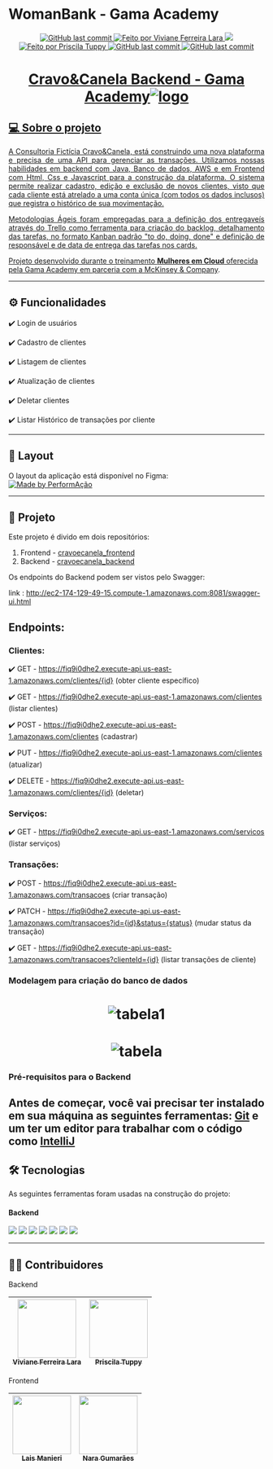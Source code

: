 # WomanBank - Gama Academy

<p align="center">
      <a href="https://github.com/ViFLara/cravoecanela_backend/commits/dev">
        <img alt="GitHub last commit" src="https://img.shields.io/badge/last%20commit-%20September%202022-yellow">
      </a>
      </a>
      <a href="https://github.com/ViFLara">
      <img alt="Feito por Viviane Ferreira Lara" src="https://img.shields.io/badge/feito%20por-ViFLara-yellow">
      </a>
      <img src="https://img.shields.io/badge/Status-Em%20Desenvolvimento-yellowgreen"/>
      <a href="https://github.com/PriscilaTuppy">
        <img alt="Feito por Priscila Tuppy" src="https://img.shields.io/badge/feito%20por-PriscilaTuppy-yellow">   
      <img alt="GitHub last commit" src="https://img.shields.io/badge/release%20date-%20September%202022-yellowgreen">
      <img alt="GitHub last commit" src="https://img.shields.io/badge/project%20-%20backend-yellowgreen">
</p>

# <h1 align="center">Cravo&Canela Backend - Gama Academy![logo](https://user-images.githubusercontent.com/82177551/193073860-e17fb5d0-5804-4134-ae93-dc18e95ea7f6.jpg)</h1>



  ## 💻 Sobre o projeto
  
  <p align="justify"> A Consultoria Fictícia Cravo&Canela, está construindo uma nova plataforma e precisa de uma API para gerenciar as transações. Utilizamos nossas habilidades em backend com Java, Banco de dados, AWS e em Frontend com Html, Css e Javascript para a construção da plataforma. O sistema permite realizar cadastro, edição e exclusão de novos clientes, visto que cada cliente está atrelado a uma conta única (com todos os dados inclusos) que registra o histórico de sua movimentação.
      
 <p align="justify"> Metodologias Ágeis foram empregadas para a definição dos entregaveís através do Trello como ferramenta para criação do backlog, detalhamento das tarefas, no formato Kanban padrão "to do, doing, done" e definição de responsável e de data de entrega das tarefas nos cards.
  
   Projeto desenvolvido durante o treinamento **Mulheres em Cloud** oferecida pela [Gama Academy em parceria com a McKinsey & Company](https://mulheresemcloud.corporate.gama.academy/).</p>
  
  ---

  
  ## ⚙️ Funcionalidades
    
:heavy_check_mark: Login de usuários

:heavy_check_mark: Cadastro de clientes

:heavy_check_mark: Listagem de clientes

:heavy_check_mark: Atualização de clientes

:heavy_check_mark: Deletar clientes

:heavy_check_mark: Listar Histórico de transações por cliente
  
  ---  
  ## 🎨 Layout
  
  O layout da aplicação está disponível no Figma: 
  <br>
  <a href="https://www.figma.com/file/vmf2kgtoL704A2wbphT5mb/PerformAcao?node-id=0%3A1">
    <img alt="Made by PerformAção" src="https://img.shields.io/badge/Acessar%20Layout-Figma-yellow">
  </a>
  
  
  ---
  
  ## 📝 Projeto
  
  Este projeto é divido em dois repositórios:
 1. Frontend - <a href="https://github.com/ViFLara/cravoecanela_backend">cravoecanela_frontend</a>       
 2.  Backend - <a href="https://github.com/ViFLara/cravoecanela_backend">cravoecanela_backend</a>
 
 Os endpoints do Backend podem ser vistos pelo Swagger:
  
  link : http://ec2-174-129-49-15.compute-1.amazonaws.com:8081/swagger-ui.html 
  
  ## Endpoints:
  ### Clientes:
  
  :heavy_check_mark: GET - https://fiq9i0dhe2.execute-api.us-east-1.amazonaws.com/clientes/{id} (obter cliente específico)
  
  :heavy_check_mark: GET - https://fiq9i0dhe2.execute-api.us-east-1.amazonaws.com/clientes (listar clientes)
  
  :heavy_check_mark: POST - https://fiq9i0dhe2.execute-api.us-east-1.amazonaws.com/clientes (cadastrar)
  
  :heavy_check_mark: PUT - https://fiq9i0dhe2.execute-api.us-east-1.amazonaws.com/clientes (atualizar)

  :heavy_check_mark: DELETE - https://fiq9i0dhe2.execute-api.us-east-1.amazonaws.com/clientes/{id} (deletar)
  
  ### Serviços:
  
  :heavy_check_mark: GET - https://fiq9i0dhe2.execute-api.us-east-1.amazonaws.com/servicos (listar serviços)
  
  ### Transações:
   
  :heavy_check_mark: POST - https://fiq9i0dhe2.execute-api.us-east-1.amazonaws.com/transacoes (criar transação)
  
  :heavy_check_mark: PATCH - https://fiq9i0dhe2.execute-api.us-east-1.amazonaws.com/transacoes?id={id}&status={status} (mudar status da transação)
  
  :heavy_check_mark: GET - https://fiq9i0dhe2.execute-api.us-east-1.amazonaws.com/transacoes?clienteId={id} (listar transações de cliente)


 ### Modelagem para criação do banco de dados

# <h1 align="center"> ![tabela1](https://user-images.githubusercontent.com/82177551/193124764-73615a41-88a0-4eea-bd9a-69d762643c1b.png)</h1>
# <h1 align="center">![tabela](https://user-images.githubusercontent.com/82177551/193124771-8fc3009d-b000-492d-8fb8-39291b150e53.png)</h1>

 ### Pré-requisitos para o Backend
  Antes de começar, você vai precisar ter instalado em sua máquina as seguintes ferramentas:
  [Git](https://git-scm.com) e um ter um editor para trabalhar com o código como [IntelliJ](https://www.jetbrains.com/idea/download/#section=windows) 
 ---
 
## 🛠 Tecnologias
  
  As seguintes ferramentas foram usadas na construção do projeto:
  #### **Backend**
  
<img src="https://img.shields.io/badge/Java 11-cd0000?style=for-the-badge&logo=java&logoColor=white"/>
<img src="https://img.shields.io/badge/Spring Boot-97d96b?style=for-the-badge&logo=Spring Boot&logoColor=white"/>
<img src="https://img.shields.io/badge/apache_maven-AC2246?style=for-the-badge&logo=apachemaven&logoColor=white"/>
<img src="https://img.shields.io/badge/Junit5-25A162?style=for-the-badge&logo=junit5&logoColor=white"/>
<img src="https://img.shields.io/badge/AWS-ed7f40?style=for-the-badge&logo=amazon&logoColor=white"/>
<img src="https://img.shields.io/badge/Jenkins-fbca75?style=for-the-badge&logo=jenkins&logoColor=white"/>
<img src="https://img.shields.io/badge/Trello-0052CC?style=for-the-badge&logo=trello&logoColor=white"/>
    
---  
## 👨‍💻 Contribuidores 

Backend

| [<img src="https://avatars.githubusercontent.com/u/46038257?v=4" width=115><br><sub>Viviane Ferreira Lara</sub>](https://github.com/ViFLara)| [<img src="https://avatars.githubusercontent.com/u/89219239?v=4" width=115><br><sub>Priscila Tuppy</sub>](https://github.com/PriscilaTuppy) |  
| :---: | :---: |
  
Frontend

| [<img src="https://avatars.githubusercontent.com/u/82177551?s=96&v=4" width=115><br><sub>Lais Manieri</sub>](https://github.com/laismanieri) |  [<img src="https://avatars.githubusercontent.com/u/60903424?v=4" width=115><br><sub>Nara Gumarães</sub>](https://github.com/NaraGuimma)|
| :---: | :---: |


